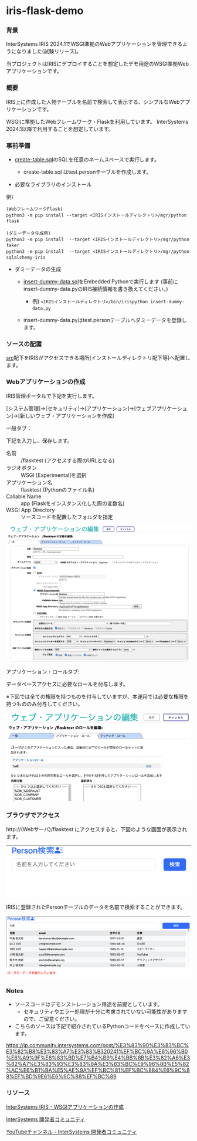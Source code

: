# iris-flask-demo

### 背景
InterSystems IRIS 2024.1でWSGI準拠のWebアプリケーションを管理できるようになりました(試験リリース)。

当プロジェクトはIRISにデプロイすることを想定したデモ用途のWSGI準拠Webアプリケーションです。

### 概要
IRIS上に作成した人物テーブルを名前で検索して表示する、シンプルなWebアプリケーションです。

WSGIに準拠したWebフレームワーク・Flaskを利用しています。
InterSystems 2024.1以降で利用することを想定しています。

### 事前準備

+ [create-table.sql](setup/create-table.sql "create-table.sql")のSQLを任意のネームスペースで実行します。

  - create-table.sql はtest.personテーブルを作成します。

+ 必要なライブラリのインストール

例）
~~~ 
(WebフレームワークFlask)
python3 -m pip install --target <IRISインストールディレクトリ>/mgr/python flask

(ダミーデータ生成用)
python3 -m pip install  --target <IRISインストールディレクトリ>/mgr/python faker
python3 -m pip install  --target <IRISインストールディレクトリ>/mgr/python sqlalchemy-iris
~~~

+ ダミーデータの生成
  + [insert-dummy-data.sql](insert-dummy-data.sql)をEmbedded Pythonで実行します (事前にinsert-dummy-data.pyのIRIS接続情報を書き換えてください。)
    + 例)  `<IRISインストールディレクトリ>/bin/irispython insert-dummy-data.py`

  + insert-dummy-data.pyはtest.personテーブルへダミーデータを登録します。

### ソースの配置

[src](src)配下をIRISがアクセスできる場所(インストールディレクトリ配下等)へ配置します。

### Webアプリケーションの作成

IRIS管理ポータルで下記を実行します。

[システム管理]→[セキュリティ]→[アプリケーション]→[ウェブアプリケーション]→[新しいウェブ・アプリケーションを作成]

一般タブ：

下記を入力し、保存します。
<dl>

<dt>名前</dt><dd>/flasktest (アクセスする際のURLとなる)</dd> 

<dt>ラジオボタン</dt><dd>WSGI [Experimental]を選択</dd>


<dt>アプリケーション名</dt> <dd>flasktest (Pythonのファイル名)</dd>
<dt>Callable Name</dt> <dd>app (Flaskをインスタンス化した際の変数名)</dd>
<dt>WSGI App Directory</dt> <dd>ソースコードを配置したフォルダを指定</dd>
</dl>

![alt text](readme-images/edit-web-app.png)

アプリケーション・ロールタブ:

データベースアクセスに必要なロールを付与します。

※下図では全ての権限を持つものを付与していますが、本運用では必要な権限を持つもののみ付与してください。

![alt text](readme-images/role.png)

### ブラウザでアクセス
http://(Webサーバ)/flasktest にアクセスすると、下図のような画面が表示されます。

![alt text](readme-images/person-search.png)

IRISに登録されたPersonテーブルのデータを名前で検索することができます。

![alt text](readme-images/result.png)

### Notes

* ソースコードはデモンストレーション用途を前提としています。
  * セキュリティやエラー処理が十分に考慮されていない可能性がありますので、ご留意ください。
* こちらのソースは下記で紹介されているPythonコードをベースに作成しています。

https://jp.community.intersystems.com/post/%E3%83%90%E3%83%BC%E3%82%B8%E3%83%A7%E3%83%B320241%EF%BC%9A%E6%96%B0%E6%A9%9F%E8%83%BD%E7%B4%B9%E4%BB%8B%E3%82%A6%E3%82%A7%E3%83%93%E3%83%8A%E3%83%BC%E9%96%8B%E5%82%AC%E6%B1%BA%E5%AE%9A%EF%BC%81%EF%BC%884%E6%9C%88%EF%BD%9E6%E6%9C%88%EF%BC%89

### リソース

[InterSystems IRIS - WSGIアプリケーションの作成](https://docs.intersystems.com/iris20241/csp/docbookj/Doc.View.cls?KEY=AWSGI)

[InterSystems 開発者コミュニティ](https://jp.community.intersystems.com/)

[YouTubeチャンネル - InterSystems 開発者コミュニティ](https://www.youtube.com/@intersystems9975)
